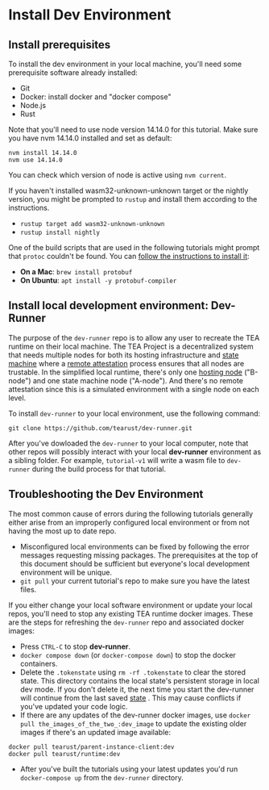 # Install Dev Environment

## Install prerequisites

To install the dev environment in your local machine, you'll need some prerequisite software already installed:

* Git
* Docker: install docker and "docker compose"
* Node.js
* Rust

Note that you'll need to use node version 14.14.0 for this tutorial. Make sure you have nvm 14.14.0 installed and set as default:

````
nvm install 14.14.0
nvm use 14.14.0
````

You can check which version of node is active using `nvm current`.

If you haven't installed wasm32-unknown-unknown target or the nightly version, you might be prompted to `rustup` and install them according to the instructions.

* `rustup target add wasm32-unknown-unknown`
* `rustup install nightly`

One of the build scripts that are used in the following tutorials might prompt that `protoc` couldn't be found. You can [follow the instructions to install it](https://grpc.io/docs/protoc-installation/#install-using-a-package-manager):

* **On a Mac**: `brew install protobuf`
* **On Ubuntu**: `apt install -y protobuf-compiler`

## Install local development environment: Dev-Runner

The purpose of the `dev-runner` repo is to allow any user to recreate the TEA runtime on their local machine. The TEA Project is a decentralized system that needs multiple nodes for both its hosting infrastructure and [state machine](../../z_glossary/state_machine.md) where a [remote attestation](../../z_glossary/remote_attestation.md) process ensures that all nodes are trustable. In the simplified local runtime, there's only one [hosting node](../../z_glossary/hosting_cml.md) ("B-node") and one state machine node ("A-node"). And there's no remote attestation since this is a simulated environment with a single node on each level.

To install `dev-runner` to your local environment, use the following command:

`git clone https://github.com/tearust/dev-runner.git`

After you've dowloaded the `dev-runner` to your local computer, note that other repos will possibly interact with your local **dev-runner** environment as a sibling folder. For example, `tutorial-v1` will write a wasm file to `dev-runner` during the build process for that tutorial. 

## Troubleshooting the Dev Environment

The most common cause of errors during the following tutorials generally either arise from an improperly configured local environment or from not having the most up to date repo.

* Misconfigured local environments can be fixed by following the error messages requesting missing packages. The prerequisites at the top of this document should be sufficient but everyone's local development environment will be unique.
* `git pull` your current tutorial's repo to make sure you have the latest files.

If you either change your local software environment or update your local repos, you'll need to stop any existing TEA runtime docker images.  These are the steps for refreshing the `dev-runner` repo and associated docker images:

* Press `CTRL-C` to stop **dev-runner**.
* `docker compose down` (or `docker-compose down`) to stop the docker containers.
* Delete the `.tokenstate` using `rm -rf .tokenstate` to clear the stored state. This directory contains the local state's persistent storage in local dev mode. If you don't delete it, the next time you start the dev-runner will continue from the last saved [state](../../z_glossary/state.md) . This may cause conflicts if you've updated your code logic. 
* If there are any updates of the dev-runner docker images, use `docker pull the_images_of_the_two_:dev_image` to update the existing older images  if there's an updated image available:

````
docker pull tearust/parent-instance-client:dev
docker pull tearust/runtime:dev
````

* After you've built the tutorials using your latest updates you'd run `docker-compose up` from the `dev-runner` directory.
